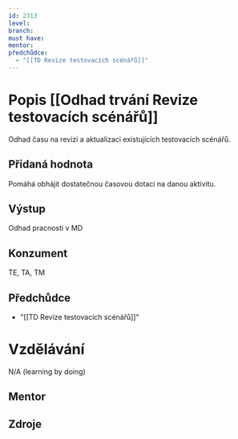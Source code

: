 ```yaml
---
id: 2313
level: 
branch: 
must have: 
mentor: 
předchůdce: 
  - "[[TD Revize testovacích scénářů]]"
---
```



# Popis [[Odhad trvání Revize testovacích scénářů]]
Odhad času na revizi a aktualizaci existujících testovacích scénářů.

## Přidaná hodnota
Pomáhá obhájit dostatečnou časovou dotaci na danou aktivitu.

## Výstup
Odhad pracnosti v MD

## Konzument
TE, TA, TM

## Předchůdce

  - "[[TD Revize testovacích scénářů]]"

# Vzdělávání
N/A (learning by doing)

## Mentor


## Zdroje